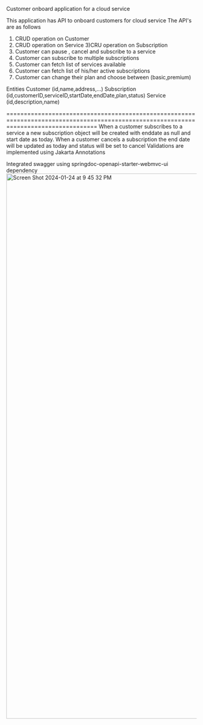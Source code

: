 Customer onboard application for a cloud service

This application has API to onboard customers for cloud service The API's are as follows

1) CRUD operation on Customer
2) CRUD operation on Service
3)CRU operation on Subscription
4) Customer can pause , cancel and subscribe to a service
5) Customer can subscribe to multiple subscriptions
6) Customer can fetch list of services available
7) Customer can fetch list of his/her active subscriptions
8) Customer can change their plan and choose between (basic,premium)





Entities
Customer (id,name,address,...)
Subscription (id,customerID,serviceID,startDate,endDate,plan,status)
Service (id,description,name)

======================================================================================================================================
When a customer subscribes to a service a new subscription object will be created with enddate as null and start date as today.
When a customer cancels a subscription the end date will be updated as today and status will be set to cancel
Validations are implemented using Jakarta Annotations

Integrated swagger using springdoc-openapi-starter-webmvc-ui dependency
<img width="1440" alt="Screen Shot 2024-01-24 at 9 45 32 PM" src="https://github.com/PabbaBhavana/onboard/assets/61388648/33c167e0-6a24-425e-b049-0a96e03c6793">


